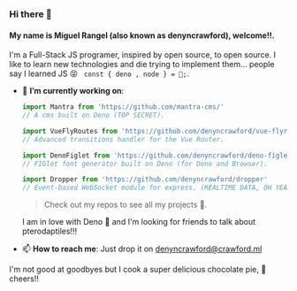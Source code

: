 ### Hi there 👋

#### **My name is Miguel Rangel (also known as denyncrawford), welcome!!**. 

I'm a Full-Stack JS programer, inspired by open source, to open source. I like to learn new technologies and die trying to implement them... people say I learned JS 😝 ` const { deno , node } = 🖤;`.

- 🔭 **I’m currently working on**:

  ```javascript
  import Mantra from 'https://github.com/mantra-cms/' 
  // A cms built on Deno (TOP SECRET). 
  ```
  ```javascript
  import VueFlyRoutes from 'https://github.com/denyncrawford/vue-flyroutes' 
  // Advanced transitions handler for the Vue Router.
  ```
  ```javascript
  import DenoFiglet from 'https://github.com/denyncrawford/deno-figlet' 
  // FIGlet font generator built on Deno (for Deno and Browser).
  ```
  ```javascript
  import Dropper from 'https://github.com/denyncrawford/dropper' 
  // Event-based WebSocket module for express. (REALTIME DATA, OH YEAHHH!!!) 
  ```
  
  > Check out my repos to see all my projects 👀.
  
  I am in love with Deno 🦕 and I'm looking for friends to talk about pterodaptiles!!!
  
- 📫 **How to reach me**: Just drop it on denyncrawford@crawford.ml

I'm not good at goodbyes but I cook a super delicious chocolate pie, 🍻 cheers!!

<!--
**denyncrawford/denyncrawford** is a ✨ _special_ ✨ repository because its `README.md` (this file) appears on your GitHub profile.

Here are some ideas to get you started:

- 🔭 I’m currently working on ...
- 🌱 I’m currently learning ...
- 👯 I’m looking to collaborate on ...
- 🤔 I’m looking for help with ...
- 💬 Ask me about ...
- 📫 How to reach me: ...
- 😄 Pronouns: ...
- ⚡ Fun fact: ...
-->
